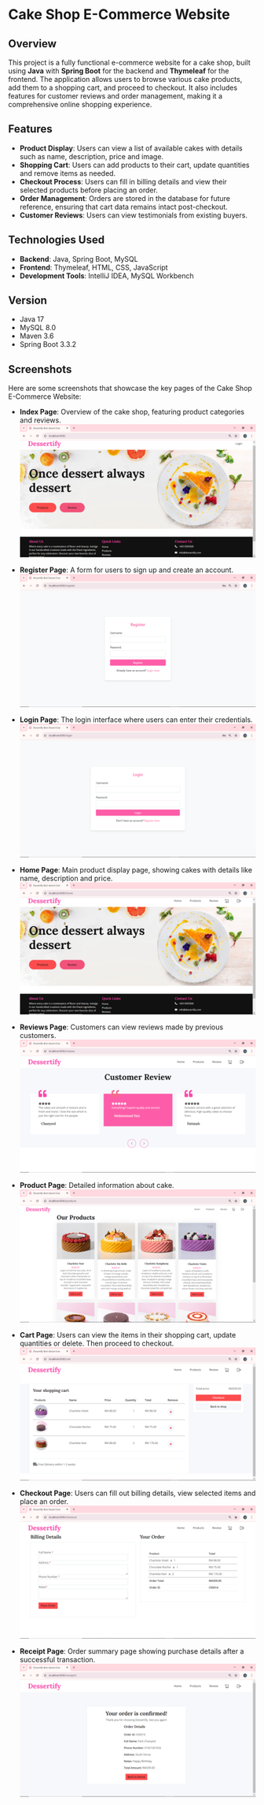 # Cake Shop E-Commerce Website

## Overview

This project is a fully functional e-commerce website for a cake shop, built using **Java** with **Spring Boot** for the backend and **Thymeleaf** for the frontend. The application allows users to browse various cake products, add them to a shopping cart, and proceed to checkout. It also includes features for customer reviews and order management, making it a comprehensive online shopping experience.

## Features

- **Product Display**: Users can view a list of available cakes with details such as name, description, price and image.
- **Shopping Cart**: Users can add products to their cart, update quantities and remove items as needed.
- **Checkout Process**: Users can fill in billing details and view their selected products before placing an order.
- **Order Management**: Orders are stored in the database for future reference, ensuring that cart data remains intact post-checkout.
- **Customer Reviews**: Users can view testimonials from existing buyers.

## Technologies Used

- **Backend**: Java, Spring Boot, MySQL
- **Frontend**: Thymeleaf, HTML, CSS, JavaScript
- **Development Tools**: IntelliJ IDEA, MySQL Workbench

## Version
- Java 17
- MySQL 8.0
- Maven 3.6
- Spring Boot 3.3.2
## Screenshots

Here are some screenshots that showcase the key pages of the Cake Shop E-Commerce Website:

- **Index Page**: Overview of the cake shop, featuring product categories and reviews.  
  ![Index](screenshot/Index.PNG)

- **Register Page**: A form for users to sign up and create an account.  
  ![Register](screenshot/Register.PNG)

- **Login Page**: The login interface where users can enter their credentials.  
  ![Login](screenshot/Login.PNG)

- **Home Page**: Main product display page, showing cakes with details like name, description and price.  
  ![Home](screenshot/Home.PNG)

- **Reviews Page**: Customers can view reviews made by previous customers.  
  ![Reviews](screenshot/Reviews.PNG)

- **Product Page**: Detailed information about cake.  
  ![Product](screenshot/Product.PNG)

- **Cart Page**: Users can view the items in their shopping cart, update quantities or delete. Then proceed to checkout.  
  ![Cart](screenshot/Cart.PNG)

- **Checkout Page**: Users can fill out billing details, view selected items and place an order.  
  ![Checkout](screenshot/Checkout.PNG)

- **Receipt Page**: Order summary page showing purchase details after a successful transaction.  
  ![Receipt](screenshot/Receipt.PNG)








